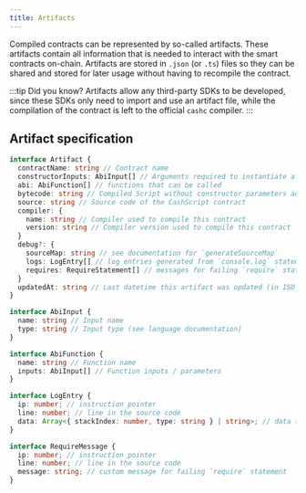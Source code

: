 ```yaml
---
title: Artifacts
---
```


Compiled contracts can be represented by so-called artifacts. These artifacts contain all information that is needed to interact with the smart contracts on-chain. Artifacts are stored in `.json` (or `.ts`) files so they can be shared and stored for later usage without having to recompile the contract.

:::tip Did you know?
Artifacts allow any third-party SDKs to be developed, since these SDKs only need to import and use an artifact file, while the compilation of the contract is left to the official `cashc` compiler.
:::

## Artifact specification
```typescript
interface Artifact {
  contractName: string // Contract name
  constructorInputs: AbiInput[] // Arguments required to instantiate a contract
  abi: AbiFunction[] // functions that can be called
  bytecode: string // Compiled Script without constructor parameters added (in ASM format)
  source: string // Source code of the CashScript contract
  compiler: {
    name: string // Compiler used to compile this contract
    version: string // Compiler version used to compile this contract
  }
  debug?: {
    sourceMap: string // see documentation for `generateSourceMap`
    logs: LogEntry[] // log entries generated from `console.log` statements
    requires: RequireStatement[] // messages for failing `require` statements
  }
  updatedAt: string // Last datetime this artifact was updated (in ISO format)
}

interface AbiInput {
  name: string // Input name
  type: string // Input type (see language documentation)
}

interface AbiFunction {
  name: string // Function name
  inputs: AbiInput[] // Function inputs / parameters
}

interface LogEntry {
  ip: number; // instruction pointer
  line: number; // line in the source code
  data: Array<{ stackIndex: number, type: string } | string>; // data to be logged
}

interface RequireMessage {
  ip: number; // instruction pointer
  line: number; // line in the source code
  message: string; // custom message for failing `require` statement
}
```
